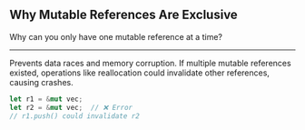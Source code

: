 ## Why Mutable References Are Exclusive

Why can you only have one mutable reference at a time?

---

Prevents data races and memory corruption. If multiple mutable references existed, operations like reallocation could invalidate other references, causing crashes.

```rust
let r1 = &mut vec;
let r2 = &mut vec;  // ❌ Error
// r1.push() could invalidate r2
```

